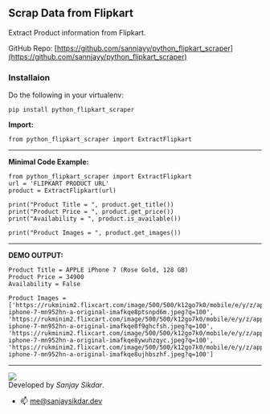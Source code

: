 ## Scrap Data from Flipkart
Extract Product information from Flipkart. 

GitHub Repo: [https://github.com/sannjayy/python_flipkart_scraper](https://github.com/sannjayy/python_flipkart_scraper)
### Installaion
Do the following in your virtualenv:

`pip install python_flipkart_scraper`

**Import:**
```
from python_flipkart_scraper import ExtractFlipkart
```
---
**Minimal Code Example:**
```
from python_flipkart_scraper import ExtractFlipkart
url = 'FLIPKART PRODUCT URL'
product = ExtractFlipkart(url)

print("Product Title = ", product.get_title())
print("Product Price = ", product.get_price())
print("Availability = ", product.is_available())

print("Product Images = ", product.get_images())
```

---

**DEMO OUTPUT:**


```
Product Title = APPLE iPhone 7 (Rose Gold, 128 GB)
Product Price = 34900
Availability = False

Product Images = ['https://rukminim2.flixcart.com/image/500/500/k12go7k0/mobile/e/y/z/apple-iphone-7-mn952hn-a-original-imafkqe8ptsnpd6m.jpeg?q=100', 'https://rukminim2.flixcart.com/image/500/500/k12go7k0/mobile/e/y/z/apple-iphone-7-mn952hn-a-original-imafkqe8f9ghcfsh.jpeg?q=100', 'https://rukminim2.flixcart.com/image/500/500/k12go7k0/mobile/e/y/z/apple-iphone-7-mn952hn-a-original-imafkqe8ywuhzqyc.jpeg?q=100', 'https://rukminim2.flixcart.com/image/500/500/k12go7k0/mobile/e/y/z/apple-iphone-7-mn952hn-a-original-imafkqe8ujhbszhf.jpeg?q=100']
```

---

[![](https://img.shields.io/github/followers/sannjayy?style=social)](https://github.com/sannjayy)  
Developed by *Sanjay Sikdar*.   
- 📫 me@sanjaysikdar.dev



